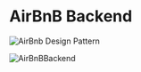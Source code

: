 # AirBnB Backend
 ![AirBnb Design Pattern](https://github.com/user-attachments/assets/17a0c2d9-8a76-42f6-ac34-463f40547225)

![AirBnBBackend](https://github.com/user-attachments/assets/213980c7-07ab-4a7b-a1e6-5e92eed31ea4)
